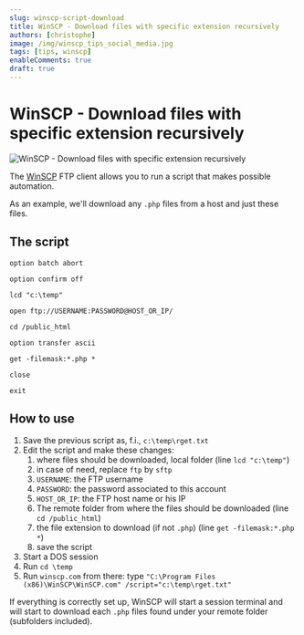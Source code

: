 ```yaml
---
slug: winscp-script-download
title: WinSCP - Download files with specific extension recursively
authors: [christophe]
image: /img/winscp_tips_social_media.jpg
tags: [tips, winscp]
enableComments: true
draft: true
---
```

# WinSCP - Download files with specific extension recursively

![WinSCP - Download files with specific extension recursively](/img/winscp_tips_banner.jpg)

The [WinSCP](https://winscp.net/) FTP client allows you to run a script that makes possible automation.

As an example, we'll download any `.php` files from a host and just these files.

<!-- truncate -->

## The script

```text
option batch abort

option confirm off

lcd "c:\temp"

open ftp://USERNAME:PASSWORD@HOST_OR_IP/

cd /public_html

option transfer ascii

get -filemask:*.php *

close

exit
```

## How to use

1. Save the previous script as, f.i., `c:\temp\rget.txt`
2. Edit the script and make these changes:
   1. where files should be downloaded, local folder (line `lcd "c:\temp"`)
   2. in case of need, replace `ftp` by `sftp`
   3. `USERNAME`: the FTP username
   4. `PASSWORD`: the password associated to this account
   5. `HOST_OR_IP`: the FTP host name or his IP
   6. The remote folder from where the files should be downloaded (line `cd /public_html`)
   7. the file extension to download (if not `.php`) (line `get -filemask:*.php *`)
   8. save the script
3. Start a DOS session
4. Run `cd \temp`
5. Run `winscp.com` from there: type `"C:\Program Files (x86)\WinSCP\WinSCP.com" /script="c:\temp\rget.txt"`

If everything is correctly set up, WinSCP will start a session terminal and will start to download each `.php` files found under your remote folder (subfolders included).
